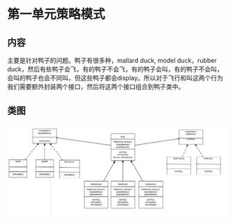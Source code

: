 # 第一单元策略模式

## 内容

主要是针对鸭子的问题。鸭子有很多种，mallard duck, model duck，rubber duck，然后有些鸭子会飞，有的鸭子不会飞，有的鸭子会叫，有的鸭子不会叫，会叫的鸭子也会不同叫，但这些鸭子都会display。所以对于飞行和叫这两个行为我们需要额外封装两个接口，然后将这两个接口组合到鸭子类中。

## 类图

![image-20200214120035746](./img/image-20200214120035746.png)